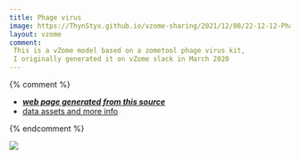 ```yaml
---
title: Phage virus
image: https://ThynStyx.github.io/vzome-sharing/2021/12/08/22-12-12-Phage/Phage.png
layout: vzome
comment:
 This is a vZome model based on a zometool phage virus kit,
 I originally generated it on vZome slack in March 2020
---
```


{% comment %}
 - [***web page generated from this source***][post]
 - [data assets and more info][github]

[post]: <https://ThynStyx.github.io/vzome-sharing/2021/12/08/Phage-22-12-12.html>
[github]: <https://github.com/ThynStyx/vzome-sharing/tree/main/2021/12/08/22-12-12-Phage/>
{% endcomment %}

<vzome-viewer style="width: 100%; height: 65vh;"
       src="https://ThynStyx.github.io/vzome-sharing/2021/12/08/22-12-12-Phage/Phage.vZome" >
  <img src="https://ThynStyx.github.io/vzome-sharing/2021/12/08/22-12-12-Phage/Phage.png" />
</vzome-viewer>
